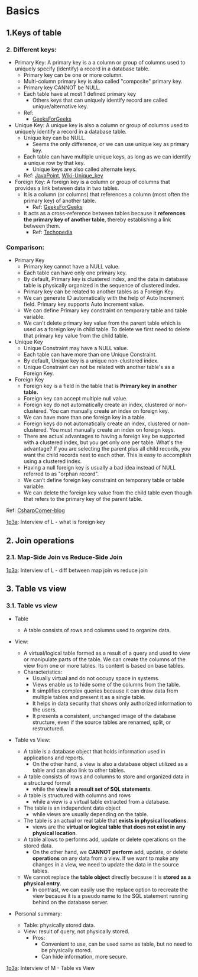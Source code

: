 # Basics

## 1.Keys of table

### 2. Different keys:

- Primary Key: A primary key is a a column or group of columns used to uniquely specify (identify) a record in a database table.
  - Primary key can be one or more column.
  - Multi-column primary key is also called "composite" primary key.
  - Primary key CANNOT be NULL.
  - Each table have at most 1 defined primary key
    - Others keys that can uniquely identify record are called unique/alternative key.
  - Ref: 
    - [GeeksForGeeks](https://www.geeksforgeeks.org/difference-between-primary-key-and-foreign-key/)
- Unique Key: A unique key is also a column or group of columns used to uniquely identify a record in a database table.
  - Unique key can be NULL. 
    - Seems the only difference, or we can use unique key as primary key.
  - Each table can have multiple unique keys, as long as we can identify a unique row by that key.
    - Unique keys are also called alternate keys.
  - Ref: [JavaPoint](https://www.javatpoint.com/unique-key-in-sql), [Wiki-Unique_key](https://en.wikipedia.org/wiki/Unique_key)
- Foreign Key: A foreign key is a column or group of columns that provides a link between data in two tables. 
  - It is a column (or columns) that references a column (most often the primary key) of another table.
    - Ref: [GeeksForGeeks](https://www.geeksforgeeks.org/difference-between-primary-key-and-foreign-key/)
  - It acts as a cross-reference between tables because it **references the primary key of another table**, thereby establishing a link between them.
    - Ref: [Techopedia](https://www.techopedia.com/definition/7272/foreign-key)

### Comparison: 

- Primary Key
  - Primary key cannot have a NULL value.
  - Each table can have only one primary key.
  - By default, Primary key is clustered index, and the data in database table is physically organized in the sequence of clustered index.
  - Primary key can be related to another tables as a Foreign Key.
  - We can generate ID automatically with the help of Auto Increment field. Primary key supports Auto Increment value.
  - We can define Primary key constraint on temporary table and table variable.
  - We can't delete primary key value from the parent table which is used as a foreign key in child table. To delete we first need to delete that primary key value from the child table.
- Unique Key
  - Unique Constraint may have a NULL value.
  - Each table can have more than one Unique Constraint.
  - By default, Unique key is a unique non-clustered index.
  - Unique Constraint can not be related with another table's as a Foreign Key.
- Foreign Key
  - Foreign key is a field in the table that is **Primary key in another table.**
  - Foreign key can accept multiple null value.
  - Foreign key do not automatically create an index, clustered or non-clustered. You can manually create an index on foreign key.
  - We can have more than one foreign key in a table.
  - Foreign keys do not automatically create an index, clustered or non-clustered. You must manually create an index on foreign keys.
  - There are actual advantages to having a foreign key be supported with a clustered index, but you get only one per table. What's the advantage? If you are selecting the parent plus all child records, you want the child records next to each other. This is easy to accomplish using a clustered index.
  - Having a null foreign key is usually a bad idea instead of NULL  referred to as "orphan record".
  - We can’t define foreign key constraint on temporary table or table variable.
  - We can delete the foreign key value from the child table even though that refers to the primary key of the parent table.

Ref: [CsharpCorner-blog](https://www.c-sharpcorner.com/blogs/difference-between-primary-key-unique-key-and-foreign-key1)

[1p3a](https://www.1point3acres.com/bbs/thread-820480-1-1.html): Interview of L - what is foreign key

## 2. Join operations

### 2.1. Map-Side Join vs Reduce-Side Join

[1p3a](https://www.1point3acres.com/bbs/thread-820480-1-1.html): Interview of L - diff between map join vs reduce join

## 3. Table vs view

### 3.1. Table vs view

- Table
  - A table consists of rows and columns used to organize data.


- View: 
  - A virtual/logical table formed as a result of a query and used to view or manipulate parts of the table. We can create the columns of the view from one or more tables. Its content is based on base tables.
  - Characteristics:
    - Usually virtual and do not occupy space in systems.
    - Views enable us to hide some of the columns from the table.
    - It simplifies complex queries because it can draw data from multiple tables and present it as a single table.
    - It helps in data security that shows only authorized information to the users.
    - It presents a consistent, unchanged image of the database structure, even if the source tables are renamed, split, or restructured.

- Table vs View:
  - A table is a database object that holds information used in applications and reports. 
    - On the other hand, a view is also a database object utilized as a table and can also link to other tables.
  - A table consists of rows and columns to store and organized data in a structured format
    - while the **view is a result set of SQL statements**.
  - A table is structured with columns and rows
    - while a view is a virtual table extracted from a database.
  - The table is an independent data object 
    - while views are usually depending on the table.
  - The table is an actual or real table that **exists in physical locations**. 
    - views are the **virtual or logical table that does not exist in any physical location**.
  - A table allows to performs add, update or delete operations on the stored data. 
    - On the other hand, we **CANNOT perform** add, update, or delete **operations** on any data from a view. If we want to make any changes in a view, we need to update the data in the source tables.
  - We cannot replace the **table object** directly because it is **stored as a physical entry**. 
    - In contrast, we can easily use the replace option to recreate the view because it is a pseudo name to the SQL statement running behind on the database server.


- Personal summary:
  - Table: physically stored data.
  - View: result of query, not physically stored.
    - Pros:
      - Convenient to use, can be used same as table, but no need to be physically stored.
      - Can hide information, more secure.

[1p3a](https://www.1point3acres.com/bbs/thread-818409-1-1.html): Interview of M - Table vs View





